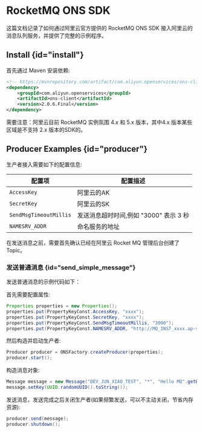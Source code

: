 # RocketMQ ONS SDK

这篇文档记录了如何通过阿里云官方提供的 RocketMQ ONS SDK 接入阿里云的消息队列服务，并提供了完整的示例程序。

## Install {id="install"}

首先通过 Maven 安装依赖:

```xml
<!-- https://mvnrepository.com/artifact/com.aliyun.openservices/ons-client -->
<dependency>
    <groupId>com.aliyun.openservices</groupId>
    <artifactId>ons-client</artifactId>
    <version>2.0.6.Final</version>
</dependency>
```
<warning>
需要注意：阿里云目前 RocketMQ 实例氛围 4.x 和 5.x 版本，其中4.x 版本某些区域是不支持 2.x 版本的SDK的。
</warning>

## Producer Examples {id="producer"}

生产者接入需要如下的配置信息:

| 配置项                    | 配置描述                      |
|------------------------|---------------------------|
| `AccessKey`            | 阿里云的AK                    |
| `SecretKey`            | 阿里云的SK                    |
| `SendMsgTimeoutMillis` | 发送消息超时时间,例如 "3000" 表示 3 秒 |
| `NAMESRV_ADDR`         | 命名服务的地址                   |

<note>
在发送消息之前，需要首先确认已经在阿里云 Rocket MQ 管理后台创建了 Topic。
</note>

### 发送普通消息 {id="send_simple_message"}

发送普通消息的示例代码如下：

<procedure>
<step>
首先需要配置属性:

```Java
Properties properties = new Properties();
properties.put(PropertyKeyConst.AccessKey, "xxxx");
properties.put(PropertyKeyConst.SecretKey, "xxxx");
properties.put(PropertyKeyConst.SendMsgTimeoutMillis, "3000");
properties.put(PropertyKeyConst.NAMESRV_ADDR, "http://MQ_INST_xxxx.ap-southeast-1.mq.aliyuncs.com:80");
```
</step>
<step>
然后构造并启动生产者:

```Java
Producer producer = ONSFactory.createProducer(properties);
producer.start();
```
</step>

<step>
构造消息对象:

```Java
Message message = new Message("DEV_JUN_XIAO_TEST", "*", "Hello MQ".getBytes());
message.setKey(UUID.randomUUID().toString());
```
</step>

<step>
发送消息，发送完成之后关闭生产者(如果频繁发送，可以不主动关闭，节省内存资源):

```Java
producer.send(message);
producer.shutdown();
```
</step>
</procedure>
